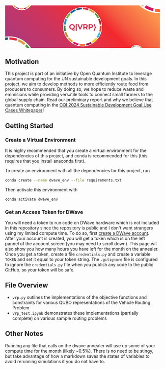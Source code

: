 

![title](images/qvrp_logo4.png)

## Motivation
This project is part of an initiative by Open Quantum Institute to leverage quantum computing for the UN sustainable development goals. In this project, we aim to develop methods to more efficiently route food from producers to consumers. By doing so, we hope to reduce waste and emmisions while providing versatile tools to connect small farmers to the global supply chain. Read our preliminary report and why we believe that quantum computing in the [OQI 2024 Sustainable Development Goal Use Cases Whitepaper](https://lnkd.in/dGjVEHHt)!

## Getting Started

### Create a Virtual Environment

It is highly recommended that you create a virtual environment for the dependencies of this project, and conda is recommended for this (this requires that you install anaconda first).

To create an environment with all the dependencies for this project, run

```bash
conda create --name dwave_env --file requirements.txt
```

Then activate this environment with

```bash
conda activate dwave_env
```

### Get an Access Token for DWave

You will need a token to run code on DWave hardware which is not included in this repository since the repository is public and I don't want strangers using my limited compute time. To do so, first [create a DWave account](https://www.dwavesys.com/solutions-and-products/ocean/). After your account is created, you will get a token which is on the left pannel of the account screen (you may need to scroll down). This page will also show you how many hours you have left for the month on the annealer. Once you get a token, create a file ```credentials.py``` and create a variable ```TOKEN``` and set it equal to your token string. The ```.gitignore``` file is configured to ignore the ```credentials.py``` file when you publish any code to the public GitHub, so your token will be safe. 

## File Overview
* ```vrp.py``` outlines the implementations of the objective functions and constraints for various QUBO representations of the Vehicle Routing Problem
* ```vrp_test.ipynb``` demonstrates these implementations (partially complete) on various sample routing problems

## Other Notes
Running any file that calls on the dwave annealer will use up some of your compute time for the month (likely ~0.5%). There is no need to be stingy, but take advantage of how a markdown saves the states of variables to avoid rerunning simulations if you do not have to.